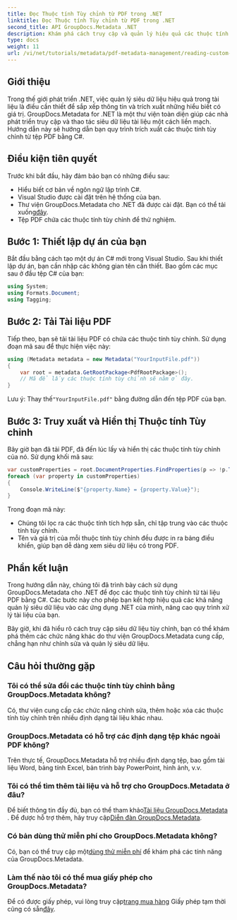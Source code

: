 ```yaml
---
title: Đọc Thuộc tính Tùy chỉnh từ PDF trong .NET
linktitle: Đọc Thuộc tính Tùy chỉnh từ PDF trong .NET
second_title: API GroupDocs.Metadata .NET
description: Khám phá cách truy cập và quản lý hiệu quả các thuộc tính tùy chỉnh từ tài liệu PDF bằng GroupDocs.Metadata cho .NET. Hướng dẫn toàn diện này cung cấp hướng dẫn từng bước.
type: docs
weight: 11
url: /vi/net/tutorials/metadata/pdf-metadata-management/reading-custom-properties-from-pdf/
---
```

## Giới thiệu

Trong thế giới phát triển .NET, việc quản lý siêu dữ liệu hiệu quả trong tài liệu là điều cần thiết để sắp xếp thông tin và trích xuất những hiểu biết có giá trị. GroupDocs.Metadata for .NET là một thư viện toàn diện giúp các nhà phát triển truy cập và thao tác siêu dữ liệu tài liệu một cách liền mạch. Hướng dẫn này sẽ hướng dẫn bạn quy trình trích xuất các thuộc tính tùy chỉnh từ tệp PDF bằng C#. 

## Điều kiện tiên quyết

Trước khi bắt đầu, hãy đảm bảo bạn có những điều sau:

- Hiểu biết cơ bản về ngôn ngữ lập trình C#.
- Visual Studio được cài đặt trên hệ thống của bạn.
-  Thư viện GroupDocs.Metadata cho .NET đã được cài đặt. Bạn có thể tải xuống[đây](https://releases.groupdocs.com/metadata/net/).
- Tệp PDF chứa các thuộc tính tùy chỉnh để thử nghiệm.

## Bước 1: Thiết lập dự án của bạn

Bắt đầu bằng cách tạo một dự án C# mới trong Visual Studio. Sau khi thiết lập dự án, bạn cần nhập các không gian tên cần thiết. Bao gồm các mục sau ở đầu tệp C# của bạn:

```csharp
using System;
using Formats.Document;
using Tagging;
```

## Bước 2: Tải Tài liệu PDF

Tiếp theo, bạn sẽ tải tài liệu PDF có chứa các thuộc tính tùy chỉnh. Sử dụng đoạn mã sau để thực hiện việc này:

```csharp
using (Metadata metadata = new Metadata("YourInputFile.pdf"))
{
    var root = metadata.GetRootPackage<PdfRootPackage>();
    // Mã để lấy các thuộc tính tùy chỉnh sẽ nằm ở đây.
}
```

 Lưu ý: Thay thế`"YourInputFile.pdf"` bằng đường dẫn đến tệp PDF của bạn.

## Bước 3: Truy xuất và Hiển thị Thuộc tính Tùy chỉnh

Bây giờ bạn đã tải PDF, đã đến lúc lấy và hiển thị các thuộc tính tùy chỉnh của nó. Sử dụng khối mã sau:

```csharp
var customProperties = root.DocumentProperties.FindProperties(p => !p.Tags.Contains(Tags.Document.BuiltIn));
foreach (var property in customProperties)
{
    Console.WriteLine($"{property.Name} = {property.Value}");
}
```

Trong đoạn mã này:
- Chúng tôi lọc ra các thuộc tính tích hợp sẵn, chỉ tập trung vào các thuộc tính tùy chỉnh.
- Tên và giá trị của mỗi thuộc tính tùy chỉnh đều được in ra bảng điều khiển, giúp bạn dễ dàng xem siêu dữ liệu có trong PDF.

## Phần kết luận

Trong hướng dẫn này, chúng tôi đã trình bày cách sử dụng GroupDocs.Metadata cho .NET để đọc các thuộc tính tùy chỉnh từ tài liệu PDF bằng C#. Các bước này cho phép bạn kết hợp hiệu quả các khả năng quản lý siêu dữ liệu vào các ứng dụng .NET của mình, nâng cao quy trình xử lý tài liệu của bạn. 

Bây giờ, khi đã hiểu rõ cách truy cập siêu dữ liệu tùy chỉnh, bạn có thể khám phá thêm các chức năng khác do thư viện GroupDocs.Metadata cung cấp, chẳng hạn như chỉnh sửa và quản lý siêu dữ liệu.

## Câu hỏi thường gặp

### Tôi có thể sửa đổi các thuộc tính tùy chỉnh bằng GroupDocs.Metadata không?
Có, thư viện cung cấp các chức năng chỉnh sửa, thêm hoặc xóa các thuộc tính tùy chỉnh trên nhiều định dạng tài liệu khác nhau.

### GroupDocs.Metadata có hỗ trợ các định dạng tệp khác ngoài PDF không?
Trên thực tế, GroupDocs.Metadata hỗ trợ nhiều định dạng tệp, bao gồm tài liệu Word, bảng tính Excel, bản trình bày PowerPoint, hình ảnh, v.v.

### Tôi có thể tìm thêm tài liệu và hỗ trợ cho GroupDocs.Metadata ở đâu?
 Để biết thông tin đầy đủ, bạn có thể tham khảo[Tài liệu GroupDocs.Metadata](https://reference.groupdocs.com/metadata/net/) . Để được hỗ trợ thêm, hãy truy cập[Diễn đàn GroupDocs.Metadata](https://forum.groupdocs.com/c/metadata/14).

### Có bản dùng thử miễn phí cho GroupDocs.Metadata không?
 Có, bạn có thể truy cập một[dùng thử miễn phí](https://releases.groupdocs.com/) để khám phá các tính năng của GroupDocs.Metadata.

### Làm thế nào tôi có thể mua giấy phép cho GroupDocs.Metadata?
 Để có được giấy phép, vui lòng truy cập[trang mua hàng](https://purchase.groupdocs.com/buy) Giấy phép tạm thời cũng có sẵn[đây](https://purchase.groupdocs.com/temporary-license/).